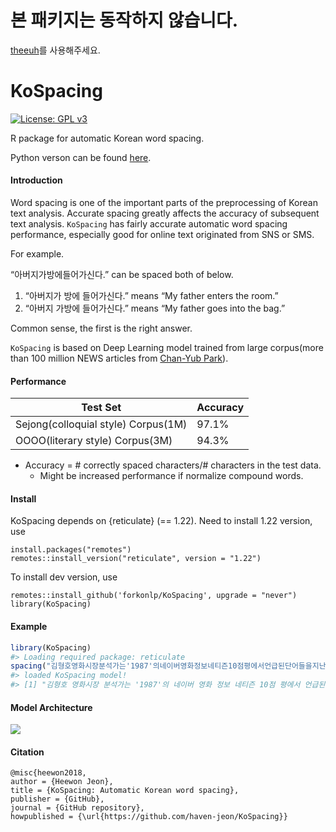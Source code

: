 # 본 패키지는 동작하지 않습니다.

[theeuh](https://github.com/mrchypark/theeuh)를 사용해주세요.




<!-- README.md is generated from README.Rmd. Please edit that file -->

# KoSpacing

<!-- badges: start -->

[![License: GPL
v3](https://img.shields.io/badge/License-GPL%20v3-blue.svg)](http://www.gnu.org/licenses/gpl-3.0)
<!-- badges: end -->

R package for automatic Korean word spacing.

Python verson can be found
[here](https://github.com/haven-jeon/PyKoSpacing).

#### Introduction

Word spacing is one of the important parts of the preprocessing of
Korean text analysis. Accurate spacing greatly affects the accuracy of
subsequent text analysis. `KoSpacing` has fairly accurate automatic word
spacing performance, especially good for online text originated from SNS
or SMS.

For example.

“아버지가방에들어가신다.” can be spaced both of below.

1.  “아버지가 방에 들어가신다.” means “My father enters the room.”
2.  “아버지 가방에 들어가신다.” means “My father goes into the bag.”

Common sense, the first is the right answer.

`KoSpacing` is based on Deep Learning model trained from large
corpus(more than 100 million NEWS articles from [Chan-Yub
Park](https://github.com/mrchypark)).

#### Performance

| Test Set                            | Accuracy |
|-------------------------------------|----------|
| Sejong(colloquial style) Corpus(1M) | 97.1%    |
| OOOO(literary style) Corpus(3M)     | 94.3%    |

-   Accuracy = \# correctly spaced characters/# characters in the test
    data.
    -   Might be increased performance if normalize compound words.

#### Install

KoSpacing depends on {reticulate} (== 1.22). Need to install 1.22
version, use

    install.packages("remotes")
    remotes::install_version("reticulate", version = "1.22")

To install dev version, use

    remotes::install_github('forkonlp/KoSpacing', upgrade = "never")
    library(KoSpacing)

#### Example

``` r
library(KoSpacing)
#> Loading required package: reticulate
spacing("김형호영화시장분석가는'1987'의네이버영화정보네티즌10점평에서언급된단어들을지난해12월27일부터올해1월10일까지통계프로그램R과KoNLP패키지로텍스트마이닝하여분석했다.")
#> loaded KoSpacing model!
#> [1] "김형호 영화시장 분석가는 '1987'의 네이버 영화 정보 네티즌 10점 평에서 언급된 단어들을 지난해 12월 27일부터 올해 1월 10일까지 통계 프로그램 R과 KoNLP 패키지로 텍스트마이닝하여 분석했다."
```

#### Model Architecture

![](arch.png)

#### Citation

``` markdowns
@misc{heewon2018,
author = {Heewon Jeon},
title = {KoSpacing: Automatic Korean word spacing},
publisher = {GitHub},
journal = {GitHub repository},
howpublished = {\url{https://github.com/haven-jeon/KoSpacing}}
```
